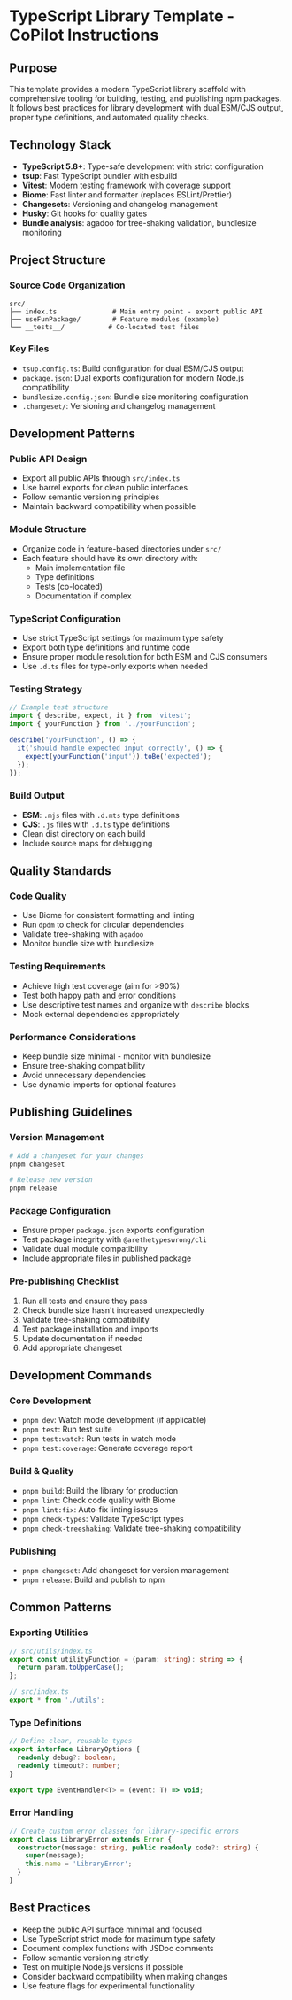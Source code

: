 # TypeScript Library Template - CoPilot Instructions

## Purpose
This template provides a modern TypeScript library scaffold with comprehensive tooling for building, testing, and publishing npm packages. It follows best practices for library development with dual ESM/CJS output, proper type definitions, and automated quality checks.

## Technology Stack
- **TypeScript 5.8+**: Type-safe development with strict configuration
- **tsup**: Fast TypeScript bundler with esbuild
- **Vitest**: Modern testing framework with coverage support
- **Biome**: Fast linter and formatter (replaces ESLint/Prettier)
- **Changesets**: Versioning and changelog management
- **Husky**: Git hooks for quality gates
- **Bundle analysis**: agadoo for tree-shaking validation, bundlesize monitoring

## Project Structure

### Source Code Organization
```
src/
├── index.ts              # Main entry point - export public API
├── useFunPackage/        # Feature modules (example)
└── __tests__/           # Co-located test files
```

### Key Files
- `tsup.config.ts`: Build configuration for dual ESM/CJS output
- `package.json`: Dual exports configuration for modern Node.js compatibility
- `bundlesize.config.json`: Bundle size monitoring configuration
- `.changeset/`: Versioning and changelog management

## Development Patterns

### Public API Design
- Export all public APIs through `src/index.ts`
- Use barrel exports for clean public interfaces
- Follow semantic versioning principles
- Maintain backward compatibility when possible

### Module Structure
- Organize code in feature-based directories under `src/`
- Each feature should have its own directory with:
  - Main implementation file
  - Type definitions
  - Tests (co-located)
  - Documentation if complex

### TypeScript Configuration
- Use strict TypeScript settings for maximum type safety
- Export both type definitions and runtime code
- Ensure proper module resolution for both ESM and CJS consumers
- Use `.d.ts` files for type-only exports when needed

### Testing Strategy
```typescript
// Example test structure
import { describe, expect, it } from 'vitest';
import { yourFunction } from '../yourFunction';

describe('yourFunction', () => {
  it('should handle expected input correctly', () => {
    expect(yourFunction('input')).toBe('expected');
  });
});
```

### Build Output
- **ESM**: `.mjs` files with `.d.mts` type definitions
- **CJS**: `.js` files with `.d.ts` type definitions
- Clean dist directory on each build
- Include source maps for debugging

## Quality Standards

### Code Quality
- Use Biome for consistent formatting and linting
- Run `dpdm` to check for circular dependencies
- Validate tree-shaking with `agadoo`
- Monitor bundle size with bundlesize

### Testing Requirements
- Achieve high test coverage (aim for >90%)
- Test both happy path and error conditions
- Use descriptive test names and organize with `describe` blocks
- Mock external dependencies appropriately

### Performance Considerations
- Keep bundle size minimal - monitor with bundlesize
- Ensure tree-shaking compatibility
- Avoid unnecessary dependencies
- Use dynamic imports for optional features

## Publishing Guidelines

### Version Management
```bash
# Add a changeset for your changes
pnpm changeset

# Release new version
pnpm release
```

### Package Configuration
- Ensure proper `package.json` exports configuration
- Test package integrity with `@arethetypeswrong/cli`
- Validate dual module compatibility
- Include appropriate files in published package

### Pre-publishing Checklist
1. Run all tests and ensure they pass
2. Check bundle size hasn't increased unexpectedly
3. Validate tree-shaking compatibility
4. Test package installation and imports
5. Update documentation if needed
6. Add appropriate changeset

## Development Commands

### Core Development
- `pnpm dev`: Watch mode development (if applicable)
- `pnpm test`: Run test suite
- `pnpm test:watch`: Run tests in watch mode
- `pnpm test:coverage`: Generate coverage report

### Build & Quality
- `pnpm build`: Build the library for production
- `pnpm lint`: Check code quality with Biome
- `pnpm lint:fix`: Auto-fix linting issues
- `pnpm check-types`: Validate TypeScript types
- `pnpm check-treeshaking`: Validate tree-shaking compatibility

### Publishing
- `pnpm changeset`: Add changeset for version management
- `pnpm release`: Build and publish to npm

## Common Patterns

### Exporting Utilities
```typescript
// src/utils/index.ts
export const utilityFunction = (param: string): string => {
  return param.toUpperCase();
};

// src/index.ts
export * from './utils';
```

### Type Definitions
```typescript
// Define clear, reusable types
export interface LibraryOptions {
  readonly debug?: boolean;
  readonly timeout?: number;
}

export type EventHandler<T> = (event: T) => void;
```

### Error Handling
```typescript
// Create custom error classes for library-specific errors
export class LibraryError extends Error {
  constructor(message: string, public readonly code?: string) {
    super(message);
    this.name = 'LibraryError';
  }
}
```

## Best Practices
- Keep the public API surface minimal and focused
- Use TypeScript strict mode for maximum type safety
- Document complex functions with JSDoc comments
- Follow semantic versioning strictly
- Test on multiple Node.js versions if possible
- Consider backward compatibility when making changes
- Use feature flags for experimental functionality